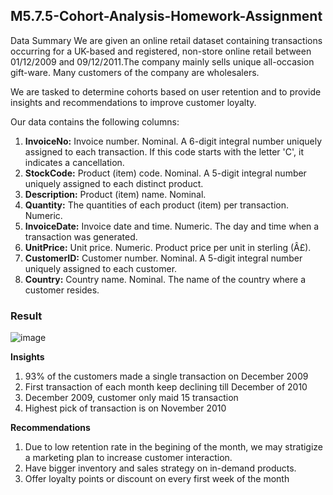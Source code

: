 ## M5.7.5-Cohort-Analysis-Homework-Assignment
Data Summary
We are given an online retail dataset containing transactions occurring for a UK-based and registered, non-store online retail between 01/12/2009 and 09/12/2011.The company mainly sells unique all-occasion gift-ware. Many customers of the company are wholesalers.

We are tasked to determine cohorts based on user retention and to provide insights and recommendations to improve customer loyalty.

Our data contains the following columns:

1. **InvoiceNo:** Invoice number. Nominal. A 6-digit integral number uniquely assigned to each transaction. If this code starts with the letter 'C', it indicates a cancellation.
2. **StockCode:** Product (item) code. Nominal. A 5-digit integral number uniquely assigned to each distinct product.
3. **Description:** Product (item) name. Nominal.
4. **Quantity:** The quantities of each product (item) per transaction. Numeric.
5. **InvoiceDate:** Invoice date and time. Numeric. The day and time when a transaction was generated.
6. **UnitPrice:** Unit price. Numeric. Product price per unit in sterling (Â£).
7. **CustomerID:** Customer number. Nominal. A 5-digit integral number uniquely assigned to each customer.
8. **Country:** Country name. Nominal. The name of the country where a customer resides.

### Result
![image](https://github.com/mlmariscotes/M5.7.5-Cohort-Analysis-Homework-Assignment/assets/99033220/d8486f38-836f-4549-a622-7ed0e731f76e)

**Insights**

1. 93% of the customers made a single transaction on December 2009
2. First transaction of each month keep declining till December of 2010
3. December 2009, customer only maid 15 transaction
4. Highest pick of transaction is on November 2010
   
**Recommendations**

1. Due to low retention rate in the begining of the month, we may stratigize a marketing plan to increase customer interaction.
2. Have bigger inventory and sales strategy on in-demand products.
3. Offer loyalty points or discount on every first week of the month
